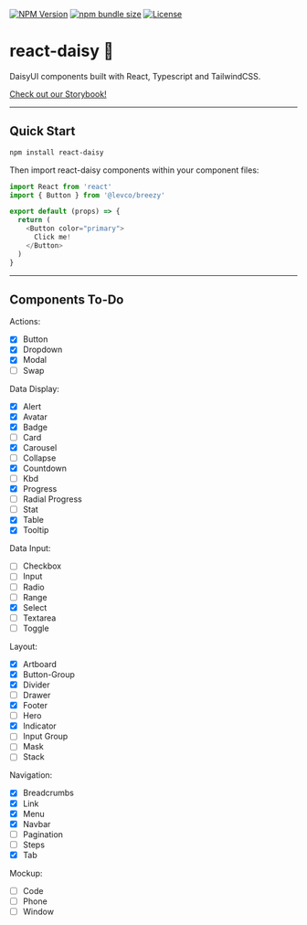 [![NPM Version](https://img.shields.io/npm/v/react-daisy.svg?branch=master)](https://www.npmjs.com/package/react-daisy) [![npm bundle size](https://img.shields.io/bundlephobia/minzip/react-daisy)](https://bundlephobia.com/result?p=react-daisy) [![License](https://img.shields.io/npm/l/react-daisy.svg)](https://github.com/benjitrosch/react-daisy/blob/master/LICENSE) 

# react-daisy 🌼

DaisyUI components built with React, Typescript and TailwindCSS.

<a href="https://benjitrosch.github.io/react-daisyui/">Check out our Storybook!</a>

----

## Quick Start

```bash
npm install react-daisy
```

Then import react-daisy components within your component files:

```js
import React from 'react'
import { Button } from '@levco/breezy'

export default (props) => {
  return (
    <Button color="primary">
      Click me!
    </Button>
  )
}
```

---

## Components To-Do

Actions:
- [x] Button
- [X] Dropdown
- [X] Modal
- [ ] Swap

Data Display:
- [x] Alert
- [X] Avatar
- [X] Badge
- [ ] Card
- [X] Carousel
- [ ] Collapse
- [X] Countdown
- [ ] Kbd
- [X] Progress
- [ ] Radial Progress
- [ ] Stat
- [X] Table
- [X] Tooltip

Data Input:
- [ ] Checkbox
- [ ] Input
- [ ] Radio
- [ ] Range
- [X] Select
- [ ] Textarea
- [ ] Toggle

Layout:
- [X] Artboard
- [x] Button-Group
- [X] Divider
- [ ] Drawer
- [X] Footer
- [ ] Hero
- [X] Indicator
- [ ] Input Group
- [ ] Mask
- [ ] Stack

Navigation:
- [X] Breadcrumbs
- [X] Link
- [X] Menu
- [X] Navbar
- [ ] Pagination
- [ ] Steps
- [X] Tab

Mockup:
- [ ] Code
- [ ] Phone
- [ ] Window